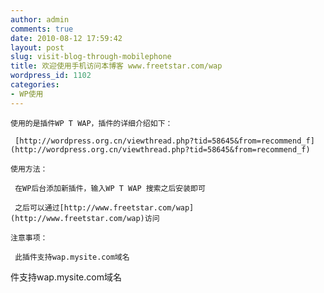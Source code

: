 ```yaml
---
author: admin
comments: true
date: 2010-08-12 17:59:42
layout: post
slug: visit-blog-through-mobilephone
title: 欢迎使用手机访问本博客 www.freetstar.com/wap
wordpress_id: 1102
categories:
- WP使用
---
```


	使用的是插件WP T WAP，插件的详细介绍如下：

	 [http://wordpress.org.cn/viewthread.php?tid=58645&from=recommend_f](http://wordpress.org.cn/viewthread.php?tid=58645&from=recommend_f)

	使用方法：

	 在WP后台添加新插件，输入WP T WAP 搜索之后安装即可

	 之后可以通过[http://www.freetstar.com/wap](http://www.freetstar.com/wap)访问

	注意事项：

	 此插件支持wap.mysite.com域名

件支持wap.mysite.com域名

